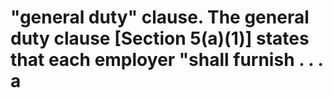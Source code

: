 # "general duty" clause. The general duty clause [Section 5(a)(1)] states that each employer "shall furnish . . . a